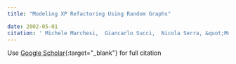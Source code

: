 ```yaml
---
title: "Modeling XP Refactoring Using Random Graphs"

date: 2002-05-01
citation: ' Michele Marchesi,  Giancarlo Succi,  Nicola Serra, &quot;Modeling XP Refactoring Using Random Graphs.&quot;, 2002.'
---
```

Use [Google Scholar](https://scholar.google.com/scholar?q=Modeling+XP+Refactoring+Using+Random+Graphs){:target="_blank"} for full citation